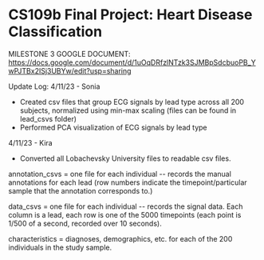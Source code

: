 # CS109b Final Project: Heart Disease Classification

MILESTONE 3 GOOGLE DOCUMENT: https://docs.google.com/document/d/1uOqDRfzlNTzk3SJMBpSdcbuoPB_YwPJTBx2ISj3UBYw/edit?usp=sharing


Update Log:
4/11/23 - Sonia
- Created csv files that group ECG signals by lead type across all 200 subjects, normalized using min-max scaling (files can be found in lead_csvs folder)
- Performed PCA visualization of ECG signals by lead type

4/11/23 - Kira
- Converted all Lobachevsky University files to readable csv files.

annotation_csvs = one file for each individual -- records the manual annotations for each lead (row numbers indicate the timepoint/particular sample that the annotation corresponds to.)

data_csvs = one file for each individual -- records the signal data. Each column is a lead, each row is one of the 5000 timepoints (each point is 1/500 of a second, recorded over 10 seconds).

characteristics = diagnoses, demographics, etc. for each of the 200 individuals in the study sample.
